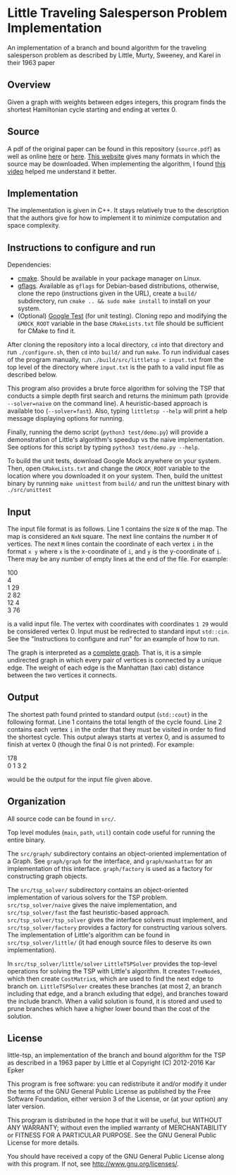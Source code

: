 # Little Traveling Salesperson Problem Implementation
An implementation of a branch and bound algorithm for the traveling salesperson problem as described by Little, Murty, Sweeney, and Karel in their 1963 paper


## Overview
Given a graph with weights between edges integers, this program finds the shortest Hamiltonian cycle starting and ending at vertex 0.


## Source
A pdf of the original paper can be found in this repository (`source.pdf`) as well as online [here](http://dspace.mit.edu/bitstream/handle/1721.1/46828/algorithmfortrav00litt.pdf) or [here](http://ia600502.us.archive.org/15/items/algorithmfortrav00litt/algorithmfortrav00litt.pdf). [This website](http://archive.org/details/algorithmfortrav00litt) gives many formats in which the source may be downloaded. When implementing the algorithm, I found [this video](https://www.youtube.com/watch?v=nN4K8xA8ShM) helped me understand it better.


## Implementation
The implementation is given in C++. It stays relatively true to the description that the authors give for how to implement it to minimize computation and space complexity.


## Instructions to configure and run
Dependencies:
* [cmake](http://www.cmake.org/). Should be available in your package manager on Linux.
* [gflags](https://github.com/gflags/gflags). Available as `gflags` for Debian-based distributions, otherwise, clone the repo (instructions given in the URL), create a `build/` subdirectory, run `cmake .. && sudo make install` to install on your system.
* (Optional) [Google Test](https://github.com/google/googletest) (for unit testing). Cloning repo and modifying the `GMOCK_ROOT` variable in the base `CMakeLists.txt` file should be sufficient for CMake to find it.

After cloning the repository into a local directory, `cd` into that directory and run `./configure.sh`, then `cd` into `build/` and run `make`. To run individual cases of the program manually, run `./build/src/littletsp < input.txt` from the top level of the directory where `input.txt` is the path to a valid input file as described below.

This program also provides a brute force algorithm for solving the TSP that conducts a simple depth first search and returns the minimum path (provide `--solver=naive` on the command line). A heuristic-based approach is available too (`--solver=fast`). Also, typing `littletsp --help` will print a help message displaying options for running.

Finally, running the demo script (`python3 test/demo.py`) will provide a demonstration of Little's algorithm's speedup vs the naive implementation. See options for this script by typing `python3 test/demo.py --help`.

To build the unit tests, download Google Mock anywhere on your system. Then, open `CMakeLists.txt` and change the `GMOCK_ROOT` variable to the location where you downloaded it on your system. Then, build the unittest binary by running `make unittest` from `build/` and run the unittest binary with `./src/unittest`


## Input
The input file format is as follows. Line 1 contains the size `N` of the map. The map is considered an `NxN` square. The next line contains the number `M` of vertices. The next `M` lines contain the coordinate of each vertex `i` in the format `x y` where `x` is the x-coordinate of `i`, and `y` is the y-coordinate of `i`. There may be any number of empty lines at the end of the file. For example:

100  
4  
1 29  
2 82  
12 4  
3 76  

is a valid input file. The vertex with coordinates with coordinates `1 29` would be considered vertex 0. Input must be redirected to standard input `std::cin`. See the "Instructions to configure and run" for an example of how to run.

The graph is interpreted as a [complete graph](http://en.wikipedia.org/wiki/Complete_graph). That is, it is a simple undirected graph in which every pair of vertices is connected by a unique edge. The weight of each edge is the Manhattan (taxi cab) distance between the two vertices it connects.


## Output
The shortest path found printed to standard output (`std::cout`) in the following format. Line 1 contains the total length of the cycle found. Line 2 contains each vertex `i` in the order that they must be visited in order to find the shortest cycle. This output always starts at vertex 0, and is assumed to finish at vertex 0 (though the final 0 is not printed). For example:

178  
0 1 3 2  

would be the output for the input file given above.


## Organization
All source code can be found in `src/`.

Top level modules (`main`, `path`, `util`) contain code useful for running the entire binary.

The `src/graph/` subdirectory contains an object-oriented implementation of a Graph. See `graph/graph` for the interface, and `graph/manhattan` for an implementation of this interface. `graph/factory` is used as a factory for constructing graph objects.

The `src/tsp_solver/` subdirectory contains an object-oriented implementation of various solvers for the TSP problem. `src/tsp_solver/naive` gives the naive implementation, and `src/tsp_solver/fast` the fast heuristic-based approach. `src/tsp_solver/tsp_solver` gives the interface solvers must implement, and `src/tsp_solver/factory` provides a factory for constructing various solvers. The implementation of Little's algorithm can be found in `src/tsp_solver/little/` (it had enough source files to deserve its own implementation).

In `src/tsp_solver/little/solver` `LittleTSPSolver` provides the top-level operations for solving the TSP with Little's algorithm. It creates `TreeNode`s, which then create `CostMatrix`s, which are used to find the next edge to branch on. `LittleTSPSolver` creates these branches (at most 2, an branch including that edge, and a branch exluding that edge), and branches toward the include branch. When a valid solution is found, it is stored and used to prune branches which have a higher lower bound than the cost of the solution.


## License
little-tsp, an implementation of the branch and bound algorithm for the TSP as described in a 1963 paper by Little et al
Copyright (C) 2012-2016 Kar Epker

This program is free software: you can redistribute it and/or modify it under the terms of the GNU General Public License as published by the Free Software Foundation, either version 3 of the License, or (at your option) any later version.

This program is distributed in the hope that it will be useful, but WITHOUT ANY WARRANTY; without even the implied warranty of MERCHANTABILITY or FITNESS FOR A PARTICULAR PURPOSE. See the GNU General Public License for more details.

You should have received a copy of the GNU General Public License along with this program.  If not, see <http://www.gnu.org/licenses/>.
